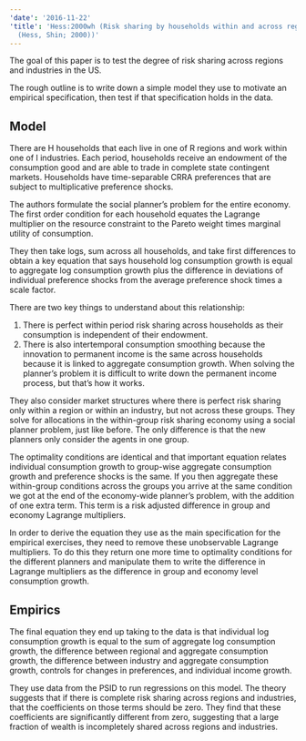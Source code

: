```yaml
---
'date': '2016-11-22'
'title': 'Hess:2000wh (Risk sharing by households within and across regions and industries.
  (Hess, Shin; 2000))'
---
```


<p>The goal of this paper is to test the degree of risk sharing across regions and industries in the US.</p>
<p>The rough outline is to write down a simple model they use to motivate an empirical specification, then test if that specification holds in the data.</p>
<h2 id="model">Model</h2>
<p>There are H households that each live in one of R regions and work within one of I industries. Each period, households receive an endowment of the consumption good and are able to trade in complete state contingent markets. Households have time-separable CRRA preferences that are subject to multiplicative preference shocks.</p>
<p>The authors formulate the social planner’s problem for the entire economy. The first order condition for each household equates the Lagrange multiplier on the resource constraint to the Pareto weight times marginal utility of consumption.</p>
<p>They then take logs, sum across all households, and take first differences to obtain a key equation that says household log consumption growth is equal to aggregate log consumption growth plus the difference in deviations of individual preference shocks from the average preference shock times a scale factor.</p>
<p>There are two key things to understand about this relationship:</p>
<ol type="1">
<li>There is perfect within period risk sharing across households as their consumption is independent of their endowment.</li>
<li>There is also intertemporal consumption smoothing because the innovation to permanent income is the same across households because it is linked to aggregate consumption growth. When solving the planner’s problem it is difficult to write down the permanent income process, but that’s how it works.</li>
</ol>
<p>They also consider market structures where there is perfect risk sharing only within a region or within an industry, but not across these groups. They solve for allocations in the within-group risk sharing economy using a social planner problem, just like before. The only difference is that the new planners only consider the agents in one group.</p>
<p>The optimality conditions are identical and that important equation relates individual consumption growth to group-wise aggregate consumption growth and preference shocks is the same. If you then aggregate these within-group conditions across the groups you arrive at the same condition we got at the end of the economy-wide planner’s problem, with the addition of one extra term. This term is a risk adjusted difference in group and economy Lagrange multipliers.</p>
<p>In order to derive the equation they use as the main specification for the empirical exercises, they need to remove these unobservable Lagrange multipliers. To do this they return one more time to optimality conditions for the different planners and manipulate them to write the difference in Lagrange multipliers as the difference in group and economy level consumption growth.</p>
<h2 id="empirics">Empirics</h2>
<p>The final equation they end up taking to the data is that individual log consumption growth is equal to the sum of aggregate log consumption growth, the difference between regional and aggregate consumption growth, the difference between industry and aggregate consumption growth, controls for changes in preferences, and individual income growth.</p>
<p>They use data from the PSID to run regressions on this model. The theory suggests that if there is complete risk sharing across regions and industries, that the coefficients on those terms should be zero. They find that these coefficients are significantly different from zero, suggesting that a large fraction of wealth is incompletely shared across regions and industries.</p>
<!-- The LHS of the economy wide and group specific equations is individual
consumption growth, which allows them to write the difference between economy
level and within group aggregate consumption as a statement about individual
preference shocks. Applying a law of large numbers will cause these individual
deviations from aggregate preference shocks to aggregate out and the
implication is that economy wide an within group consumption growth should be
the same. -->

